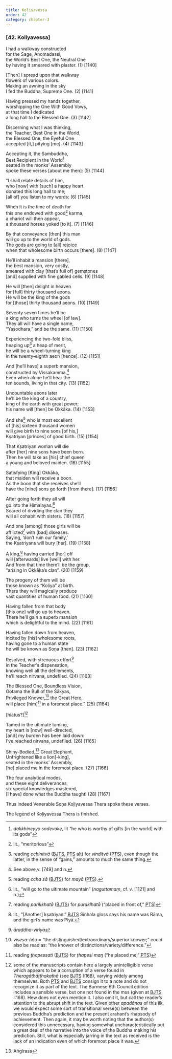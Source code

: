 ```yaml
---
title: Koliyavessa
order: 42
category: chapter-3
---
```


### \[42. Koliyavessa\]

I had a walkway constructed  
for the Sage, Anomadassi,  
the World’s Best One, the Neutral One  
by having it smeared with plaster. (1) \[1140\]

\[Then\] I spread upon that walkway  
flowers of various colors.  
Making an awning in the sky  
I fed the Buddha, Supreme One. (2) \[1141\]

Having pressed my hands together,  
worshipping the One With Good Vows,  
at that time I dedicated  
a long hall to the Blessed One. (3) \[1142\]

Discerning what I was thinking,  
the Teacher, Best One in the World,  
the Blessed One, the Eyeful One  
accepted \[it,\] pitying \[me\]. (4) \[1143\]

Accepting it, the Sambuddha,  
Best Recipient in the World[^1]  
seated in the monks’ Assembly  
spoke these verses \[about me then\]: (5) \[1144\]

“I shall relate details of him,  
who \[now\] with \[such\] a happy heart  
donated this long hall to me;  
\[all of\] you listen to my words: (6) \[1145\]

When it is the time of death for  
this one endowed with good[^2] karma,  
a chariot will then appear,  
a thousand horses yoked \[to it\]. (7) \[1146\]

By that conveyance \[then\] this man  
will go up to the world of gods.  
The gods are going to \[all\] rejoice  
when that wholesome birth occurs \[there\]. (8) \[1147\]

He’ll inhabit a mansion \[there\],  
the best mansion, very costly,  
smeared with clay \[that’s full of\] gemstones  
\[and\] supplied with fine gabled cells. (9) \[1148\]

He will \[then\] delight in heaven  
for \[full\] thirty thousand aeons.  
He will be the king of the gods  
for \[those\] thirty thousand aeons. (10) \[1149\]

Seventy seven times he’ll be  
a king who turns the wheel \[of law\].  
They all will have a single name,  
“Yasodhara,” and be the same. (11) \[1150\]

Experiencing the two-fold bliss,  
heaping up[^3] a heap of merit,  
he will be a wheel-turning king  
in the twenty-eighth aeon \[hence\]. (12) \[1151\]

And \[he’ll have\] a superb mansion,  
constructed by Vissakamma.[^4]  
Even when alone he’ll hear the  
ten sounds, living in that city. (13) \[1152\]

Uncountable aeons later  
he’ll be the king of a country,  
king of the earth with great power;  
his name will \[then\] be Okkāka. (14) \[1153\]

And she[^5] who is most excellent  
of \[his\] sixteen thousand women  
will give birth to nine sons \[of his,\]  
Kṣatriyan \[princes\] of good birth. (15) \[1154\]

That Kṣatriyan woman will die  
after \[her\] nine sons have been born.  
Then he will take as \[his\] chief queen  
a young and beloved maiden. (16) \[1155\]

Satisfying \[King\] Okkāka,  
that maiden will receive a boon.  
As the boon that she receives she’ll  
have the \[nine\] sons go forth \[from there\]. (17) \[1156\]

After going forth they all will  
go into the Himalayas.[^6]  
Scared of dividing the clan they  
will all cohabit with sisters. (18) \[1157\]

And one \[among\] those girls will be  
afflicted[^7] with \[bad\] diseases.  
Saying, ‘don’t ruin our family,’  
the Kṣatriyans will bury \[her\]. (19) \[1158\]

A king,[^8] having carried \[her\] off  
will \[afterwards\] live \[well\] with her.  
And from that time there’ll be the group,  
“arising in Okkāka’s clan”. (20) \[1159\]

The progeny of them will be  
those known as “Koḷiya” at birth.  
There they will magically produce  
vast quantities of human food. (21) \[1160\]

Having fallen from that body  
\[this one\] will go up to heaven.  
There he’ll gain a superb mansion  
which is delightful to the mind. (22) \[1161\]

Having fallen down from heaven,  
incited by \[his\] wholesome roots,  
having gone to a human state  
he will be known as Soṇa \[then\]. (23) \[1162\]

Resolved, with strenuous effort[^9]  
in the Teacher’s dispensation,  
knowing well all the defilements,  
he’ll reach nirvana, undefiled. (24) \[1163\]

The Blessed One, Boundless Vision,  
Gotama the Bull of the Śākyas,  
Privileged Knower,[^10] the Great Hero,  
will place \[him\][^11] in a foremost place.” (25) \[1164\]

\[hiatus?\][^12]

Tamed in the ultimate taming,  
my heart is \[now\] well-directed,  
\[and\] my burden has been laid down:  
I’ve reached nirvana, undefiled. (26) \[1165\]

Shiny-Bodied,[^13] Great Elephant,  
Unfrightened like a lion\[-king\],  
seated in the monks’ Assembly,  
\[he\] placed me in the foremost place. (27) \[1166\]

The four analytical modes,  
and these eight deliverances,  
six special knowledges mastered,  
\[I have\] done what the Buddha taught! (28) \[1167\]

Thus indeed Venerable Soṇa Koḷiyavessa Thera spoke these verses.

The legend of Koḷiyavessa Thera is finished.

[^1]: *dakkhineyyo sadevake*, lit “he who is worthy of gifts \[in the world\] with its gods”

[^2]: lit., “meritorious”

[^3]: reading *<span class="diacritics" data-state="on">c</span><span class="no-diacritics" data-state="off">ch</span>initvā* (<abbr title="Buddha Jayanthi Tripitaka Series">BJTS</abbr>, <abbr title="Pali Text Society">PTS</abbr> alt) for *vinditvā* (<abbr title="Pali Text Society">PTS</abbr>), even though the latter, in the sense of “gains,” amounts to much the same thing.

[^4]: See above,v. \[749\] and n.

[^5]: reading *<span class="diacritics" data-state="on">c</span><span class="no-diacritics" data-state="off">ch</span>a sā* (<abbr title="Buddha Jayanthi Tripitaka Series">BJTS</abbr>) for *mayā* (<abbr title="Pali Text Society">PTS</abbr>).

[^6]: lit., “will go to the ultimate mountain” (*naguttamaṃ*, cf. v. \[1121\] and n.)

[^7]: reading *parikkhatā* (<abbr title="Buddha Jayanthi Tripitaka Series">BJTS</abbr>) for *puraklhatā* (“placed in front of,” <abbr title="Pali Text Society">PTS</abbr>)

[^8]: lit., “\[Another\] kṣatriyan.” <abbr title="Buddha Jayanthi Tripitaka Series">BJTS</abbr> Sinhala gloss says his name was Rāma, and the girl’s name was Piyā.

[^9]: *āraddha-viriya*

[^10]: *visesa-ññu* = “the distinguished/extraordinary/superior knower;” could also be read as: “the knower of distinctions/variety/difference.”

[^11]: reading *ṭhapessati* (<abbr title="Buddha Jayanthi Tripitaka Series">BJTS</abbr>) for *ṭhapesi maŋ* (“he placed me,” <abbr title="Pali Text Society">PTS</abbr>)

[^12]: some of the manuscripts contain here a largely unintelligible verse which appears to be a corruption of a verse found in *Theragāthāṭṭhakathā* (see <abbr title="Buddha Jayanthi Tripitaka Series">BJTS</abbr> I:168), varying widely among themselves. Both <abbr title="Pali Text Society">PTS</abbr> and <abbr title="Buddha Jayanthi Tripitaka Series">BJTS</abbr> consign it to a note and do not recognize it as part of the text. The Burmese 6th Council edition includes a sensible verse, but one not found in the mss (given at <abbr title="Buddha Jayanthi Tripitaka Series">BJTS</abbr> I:168). Hew does not even mention it. I also omit it, but call the reader’s attention to the abrupt shift in the text. Given other *apadānas* of this ilk, we would expect some sort of transitional verse(s) between the previous Buddha’s prediction and the present arahant’s rhapsody of achievement. Then again, it may be worth noting that the author(s) considered this unnecessary, having somewhat uncharacteristically put a great deal of the narrative into the voice of the Buddha making his prediction. Still, what is especially jarring in the text as received is the lack of an indication even of which foremost place it was.

[^13]: Aṅgirasa
